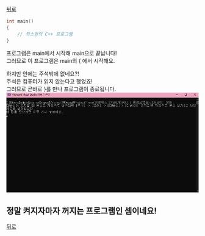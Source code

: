 [뒤로](https://github.com/papamoomin/ForMiri/blob/master/contents/chap1.md#Chap1-1)  

```c++
int main()
{ 
    // 최소한의 C++ 프로그램
}
```

프로그램은 main에서 시작해 main으로 끝납니다!  
그러므로 이 프로그램은 main의 { 에서 시작해요.  

하지만 안에는 주석밖에 없네요?!  
주석은 컴퓨터가 읽지 않는다고 했었죠!  
그러므로 곧바로 }를 만나 프로그램이 종료됩니다.  
 ![Figure 0](1-0.png)

## 정말 켜지자마자 꺼지는 프로그램인 셈이네요!

[뒤로](https://github.com/papamoomin/ForMiri/blob/master/contents/chap1.md#Chap1-1)  